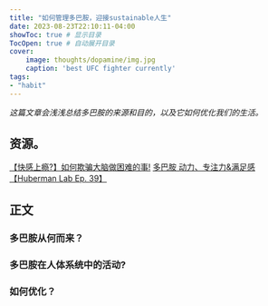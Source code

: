 ```yaml
---
title: "如何管理多巴胺，迎接sustainable人生"
date: 2023-08-23T22:10:11-04:00
showToc: true # 显示目录
TocOpen: true # 自动展开目录
cover:
    image: thoughts/dopamine/img.jpg
    caption: 'best UFC fighter currently'
tags: 
- "habit"
---
```


*这篇文章会浅浅总结多巴胺的来源和目的，以及它如何优化我们的生活。*
## 资源。
[【快感上瘾?】如何欺骗大脑做困难的事!](https://www.bilibili.com/video/BV1CP4y1H7SB/?vd_source=7e02795fb03862e4a4b16860c697aa69)
[多巴胺 动力、专注力&满足感【Huberman Lab Ep. 39】](https://www.bilibili.com/video/BV1nB4y1Y7jW/?vd_source=7e02795fb03862e4a4b16860c697aa69)

## 正文

### 多巴胺从何而来？


### 多巴胺在人体系统中的活动? 

### 如何优化？